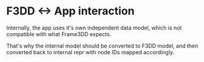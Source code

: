 # F3DD <-> App interaction

Internally, the app uses it's own independent data model,
which is not compatible with what Frame3DD expects.

That's why the internal model should be converted to F3DD
model, and then converted back to internal repr with node
IDs mapped accordingly.
